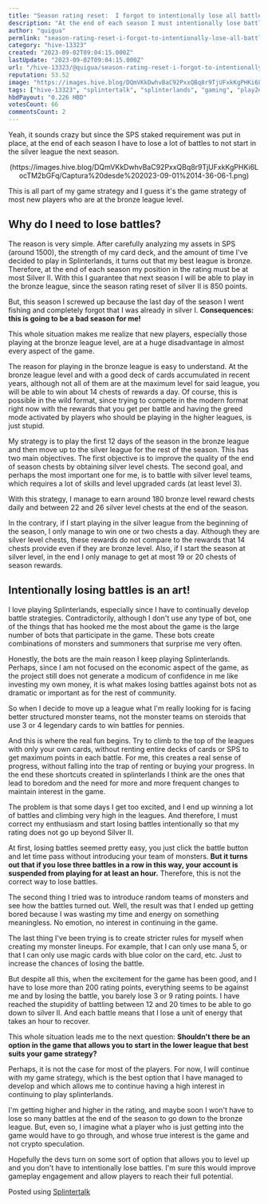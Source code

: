 ```yaml
---
title: "Season rating reset:  I forgot to intentionally lose all battles at the EOS"
description: "At the end of each season I must intentionally lose battles to avoid starting in the silver league"
author: "quigua"
permlink: "season-rating-reset-i-forgot-to-intentionally-lose-all-battles-at-the-eos"
category: "hive-13323"
created: "2023-09-02T09:04:15.000Z"
lastUpdate: "2023-09-02T09:04:15.000Z"
url: "/hive-13323/@quigua/season-rating-reset-i-forgot-to-intentionally-lose-all-battles-at-the-eos"
reputation: 53.52
image: "https://images.hive.blog/DQmVKkDwhvBaC92PxxQBq8r9TjUFxkKgPHKi6LocTM2bGFq/Captura%20desde%202023-09-01%2014-36-06-1.png"
tags: ["hive-13323", "splintertalk", "splinterlands", "gaming", "play2earn", "proofofbrain", "spt", "thgaming"]
hbdPayout: "0.226 HBD"
votesCount: 66
commentsCount: 2
---
```


Yeah, it sounds crazy but since the SPS staked requirement was put in place, at the end of each season I have to lose a lot of battles to not start in the silver league the next season.

<center>
(https://images.hive.blog/DQmVKkDwhvBaC92PxxQBq8r9TjUFxkKgPHKi6LocTM2bGFq/Captura%20desde%202023-09-01%2014-36-06-1.png)
</center>

This is all part of my game strategy and I guess it's the game strategy of most new players who are at the bronze league level.

## Why do I need to lose battles?

The reason is very simple. After carefully analyzing my assets in SPS (around 1500), the strength of my card deck, and the amount of time I've decided to play in Splinterlands, it turns out that my best league is bronze. 
Therefore, at the end of each season my position in the rating must be at most Silver II. With this I guarantee that next season I will be able to play in the bronze league, since the season rating reset of silver II is 850 points.


But, this season I screwed up because the last day of the season I went fishing and completely forgot that I was already in silver I. **Consequences: this is going to be a bad season for me!**


This whole situation makes me realize that new players, especially those playing at the bronze league level, are at a huge disadvantage in almost every aspect of the game.

The reason for playing in the bronze league is easy to understand. At the bronze league level and with a good deck of cards accumulated in recent years, although not all of them are at the maximum level for said league, you will be able to win about 14 chests of rewards a day. Of course, this is possible in the wild format, since trying to compete in the modern format right now with the rewards that you get per battle and having the greed mode activated by players who should be playing in the higher leagues, is just stupid. 

My strategy is to play the first 12 days of the season in the bronze league and then move up to the silver league for the rest of the season. This has two main objectives. The first objective is to improve the quality of the end of season chests by obtaining silver level chests. The second goal, and perhaps the most important one for me, is to battle with silver level teams, which requires a lot of skills and level upgraded cards (at least level 3).

With this strategy, I manage to earn around 180 bronze level reward chests daily and between 22 and 26 silver level chests at the end of the season. 

In the contrary, if I start playing in the silver league from the beginning of the season, I only manage to win one or two chests a day. Although they are silver level chests, these rewards do not compare to the rewards that 14 chests provide even if they are bronze level. Also, if I start the season at silver level, in the end I only manage to get at most 19 or 20 chests of season rewards.


## Intentionally losing battles is an art!

I love playing Splinterlands, especially since I have to continually develop battle strategies. Contradictorily, although I don't use any type of bot, one of the things that has hooked me the most about the game is the large number of bots that participate in the game. These bots create combinations of monsters and summoners that surprise me very often.

Honestly, the bots are the main reason I keep playing Splinterlands. Perhaps, since I am not focused on the economic aspect of the game, as the project still does not generate a modicum of confidence in me like investing my own money, it is what makes losing battles against bots not as dramatic or important as for the rest of community.


So when I decide to move up a league what I'm really looking for is facing better structured monster teams, not the monster teams on steroids that use 3 or 4 legendary cards to win battles for pennies.

And this is where the real fun begins. Try to climb to the top of the leagues with only your own cards, without renting entire decks of cards or SPS to get maximum points in each battle. For me, this creates a real sense of progress, without falling into the trap of renting or buying your progress. In the end these shortcuts created in splinterlands I think are the ones that lead to boredom and the need for more and more frequent changes to maintain interest in the game.

The problem is that some days I get too excited, and I end up winning a lot of battles and climbing very high in the leagues. And therefore, I must correct my enthusiasm and start losing battles intentionally so that my rating does not go up beyond Silver II.


At first, losing battles seemed pretty easy, you just click the battle button and let time pass without introducing your team of monsters. **But it turns out that if you lose three battles in a row in this way, your account is suspended from playing for at least an hour.** Therefore, this is not the correct way to lose battles.


The second thing I tried was to introduce random teams of monsters and see how the battles turned out. Well, the result was that I ended up getting bored because I was wasting my time and energy on something meaningless. No emotion, no interest in continuing in the game.

The last thing I've been trying is to create stricter rules for myself when creating my monster lineups. For example, that I can only use mana 5, or that I can only use magic cards with blue color on the card, etc. Just to increase the chances of losing the battle.

But despite all this, when the excitement for the game has been good, and I have to lose more than 200 rating points, everything seems to be against me and by losing the battle, you barely lose 3 or 9 rating points. I have reached the stupidity of battling between 12 and 20 times to be able to go down to silver II. And each battle means that I lose a unit of energy that takes an hour to recover.

This whole situation leads me to the next question: **Shouldn't there be an option in the game that allows you to start in the lower league that best suits your game strategy?**


Perhaps, it is not the case for most of the players. For now, I will continue with my game strategy, which is the best option that I have managed to develop and which allows me to continue having a high interest in continuing to play splinterlands.

I'm getting higher and higher in the rating, and maybe soon I won't have to lose so many battles at the end of the season to go down to the bronze league. But, even so, I imagine what a player who is just getting into the game would have to go through, and whose true interest is the game and not crypto speculation.


Hopefully the devs turn on some sort of option that allows you to level up and you don't have to intentionally lose battles. I'm sure this would improve gameplay engagement and allow players to reach their full potential.

Posted using [Splintertalk](https://www.splintertalk.io/@quigua/season-rating-reset-i-forgot-to-intentionally-lose-all-battles-at-the-eos)